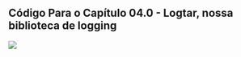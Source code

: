 ## Código Para o Capítulo 04.0 - Logtar, nossa biblioteca de logging

![](https://uddrapi.com/api/img?page=Code%20ch04)